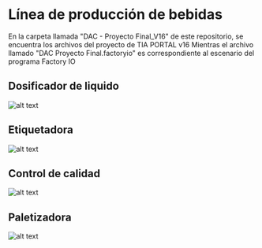 # Línea de producción de bebidas

En la carpeta llamada "DAC - Proyecto Final_V16" de este repositorio, se encuentra los archivos del proyecto de TIA PORTAL v16
Mientras el archivo llamado "DAC Proyecto Final.factoryio" es correspondiente al escenario del programa Factory IO

## Dosificador de liquido

![alt text](https://github.com/WilberRojas/beverage-production-line/blob/main/Media/llenadora.gif)

## Etiquetadora

![alt text](https://github.com/WilberRojas/beverage-production-line/blob/main/Media/etiquetadora.gif)

## Control de calidad

![alt text](https://github.com/WilberRojas/beverage-production-line/blob/main/Media/control%20de%20calidad.gif)

## Paletizadora

![alt text](https://github.com/WilberRojas/beverage-production-line/blob/main/Media/palletizer.gif)
